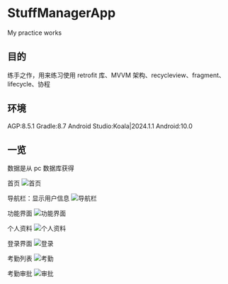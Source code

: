 # StuffManagerApp

My practice works

## 目的

练手之作，用来练习使用 retrofit 库、MVVM 架构、recycleview、fragment、lifecycle、协程

## 环境

AGP:8.5.1
Gradle:8.7
Android Studio:Koala|2024.1.1
Android:10.0

## 一览

数据是从 pc 数据库获得

首页
![首页](./image/3 "首页")

导航栏：显示用户信息
![导航栏](./image/1.png "导航栏")

功能界面
![功能界面](./image/6.png "功能界面")

个人资料
![个人资料](./image/5.png "个人资料")

登录界面
![登录](./image/4.png "登录")

考勤列表
![考勤](./image/7.png "考勤")

考勤审批
![审批](./image/8.png "审批")
